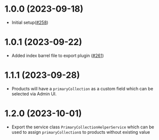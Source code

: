 # 1.0.0 (2023-09-18)

- Initial setup([#258](https://github.com/Pinelab-studio/pinelab-vendure-plugins/pull/258))

# 1.0.1 (2023-09-22)

- Added index barrel file to export plugin ([#261](https://github.com/Pinelab-studio/pinelab-vendure-plugins/pull/261))

# 1.1.1 (2023-09-28)

- Products will have a `primaryCollection` as a custom field which can be selected via Admin UI.

# 1.2.0 (2023-10-01)

- Export the service class `PrimaryCollectionHelperService` which can be used to assign `primaryCollection`s to products without existing value
